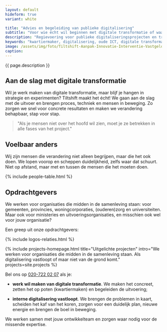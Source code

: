 ```yaml
---
layout: default
hideform: true
variant: white

title: "Advies en begeleiding van publieke digitalisering"
subtitle: "Voor wie écht wil beginnen met digitale transformatie of waar interne digitalisering vast loopt"
description: "Regievoering voor publieke digitaliseringsprojecten en transformatieprogramma's op basis van best practices: open, agile en human centered."
keywords: "kwartiermaker, digitalisering, oude ICT, digitale transformatie, probleemgedreven innovatie, software design thinking, human centered design, service design, lean startup, lean ux, agile development, xp, scrum, labs, apps, projecten, advies, consultancy, overheid, overheden, publieke sector, mens centraal, common ground, open source, creative commons, creative thinking, open collaboration"
image: /assets/img/foto/Tiltshift-Aanpak-Innovatie-Interventie-Vastgelopen-digitaliserings-project.jpg
caption:
---
```


{{ page.description }}

## Aan de slag met digitale transformatie

Wil je werk maken van digitale transformatie, maar blijf je hangen in strategie en experimenten? Tiltshift maakt het écht! We gaan aan de slag met de uitvoer en brengen proces, techniek en mensen in beweging. Zo zorgen we snel voor concrete resultaten en maken we verandering behapbaar, stap voor stap.

> "Als je mensen niet over het hoofd wil zien, moet je ze betrekken in alle fases van het project."

## Voelbaar anders

Wij zijn mensen die verandering niet alleen begrijpen, maar die het ook doen. We lopen voorop en scheppen duidelijkheid, zelfs waar dat schuurt. Niet op afstand, maar met en tussen de mensen die het moeten doen.

{% include people-table.html %}

## Opdrachtgevers

We werken voor organisaties die midden in de samenleving staan: voor gemeenten, provincies, woningcorporaties, (ouderen)zorg en universiteiten. Maar ook voor ministeries en uitvoeringsorganisaties, en misschien ook wel voor jouw organisatie?

Een greep uit onze opdrachtgevers:

{% include logos-relaties.html %}

{% include projects-homepage.html title="Uitgelichte projecten" intro="We werken voor organisaties die midden in de samenleving staan. Als digitalisering vastloopt of maar niet van de grond komt." projects=site.projects %}

Bel ons op <a href="tel:+31207220207">020-722 02 07</a> als je:

- **werk wil maken van digitale transformatie**. We maken het concreet, zetten het op poten (kwartiermaken) en begeleiden de uitvoering;

- **interne digitalisering vastloopt**. We brengen de problemen in kaart, scheiden het kaf van het koren, zorgen voor een duidelijk plan, nieuwe energie en brengen de boel in beweging.

We werken samen met jouw ontwikkelteam en zorgen waar nodig voor de missende expertise.

<!--
## Nieuws

{% for post in site.posts limit:2 %}
  {% capture i18n_date %}
  {% assign m = post.date | date: "%-m" | minus: 1 %}
  {% assign months = 'januari,februari,maart,april,mei,juni,juli,augustus,september,oktober,november,december' | split: "," %}
  {% assign month = months[m] %}
  {% assign year = post.date | date: "%Y" %}
  {% assign datum = month | append: " " | append: year %}
  {% endcapture %}

  [{{ post.title }}]({{ post.url }}) - {{ datum }}<br>{{ post.teaser }}<br><br>
{% endfor %}

<a href="/posts/" class="link-centered">alle nieuwsberichten</a>
-->
